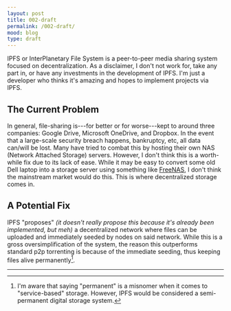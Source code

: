 ```yaml
---
layout: post
title: 002-draft
permalink: /002-draft/
mood: blog
type: draft 
---
```


IPFS or InterPlanetary File System is a peer-to-peer media sharing system focused on decentralization. As a disclaimer, I don't not work for, take any part in, or have any investments in the development of IPFS. I'm just a developer who thinks it's amazing and hopes to implement projects via IPFS. 

## The Current Problem

In general, file-sharing is---for better or for worse---kept to around three companies: Google Drive, Microsoft OneDrive, and Dropbox. In the event that a large-scale security breach happens, bankruptcy, etc, all data can/will be lost. Many have tried to combat this by hosting their own NAS (Network Attached Storage) servers. However, I don't think this is a worth-while fix due to its lack of ease. While it may be easy to convert some old Dell laptop into a storage server using something like [FreeNAS](http://www.freenas.org/for-home/), I don't think the mainstream market would do this. This is where decentralized storage comes in.

## A Potential Fix

IPFS "proposes" *(it doesn't really propose this because it's already been implemented, but meh)* a decentralized network where files can be uploaded and immediately seeded by nodes on said network. While this is a gross oversimplification of the system, the reason this outperforms standard p2p torrenting is because of the immediate seeding, thus keeping files alive permanently[^1].  

---

[^1]: I'm aware that saying "permanent" is a misnomer when it comes to "service-based" storage. However, IPFS would be considered a semi-permanent digital storage system.
